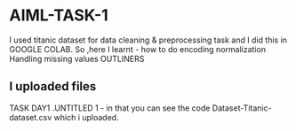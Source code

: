 # AIML-TASK-1
I used titanic dataset for data cleaning & preprocessing task and I did this in GOOGLE COLAB.
So ,here I learnt  - how to do encoding 
                     normalization 
                     Handling missing values 
                     OUTLINERS
## I uploaded files
TASK DAY1 .UNTITLED 1 - in that you can see the code 
Dataset-Titanic-dataset.csv which i uploaded.
